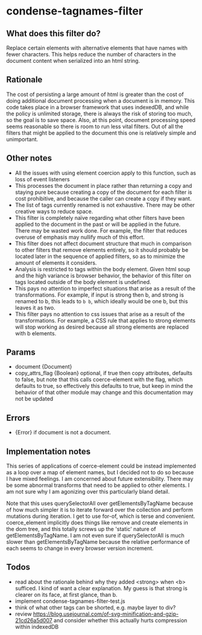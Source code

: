 # condense-tagnames-filter

## What does this filter do?
Replace certain elements with alternative elements that have names with fewer characters. This helps reduce the number of characters in the document content when serialized into an html string.

## Rationale
The cost of persisting a large amount of html is greater than the cost of doing additional document processing when a document is in memory. This code takes place in a browser framework that uses indexedDB, and while the policy is unlimited storage, there is always the risk of storing too much, so the goal is to save space. Also, at this point, document processing speed seems reasonable so there is room to run less vital filters. Out of all the filters that might be applied to the document this one is relatively simple and unimportant.

## Other notes
* All the issues with using element coercion apply to this function, such as loss of event listeners
* This processes the document in place rather than returning a copy and staying pure because creating a copy of the document for each filter is cost prohibitive, and because the caller can create a copy if they want.
* The list of tags currently renamed is not exhaustive. There may be other creative ways to reduce space.
* This filter is completely naïve regarding what other filters have been applied to the document in the past or will be applied in the future. There may be wasted work done. For example, the filter that reduces overuse of emphasis may nullify much of this effort.
* This filter does not affect document structure that much in comparison to other filters that remove elements entirely, so it should probably be located later in the sequence of applied filters, so as to minimize the amount of elements it considers.
* Analysis is restricted to tags within the body element. Given html soup and the high variance is browser behavior, the behavior of this filter on tags located outside of the body element is undefined.
* This pays no attention to imperfect situations that arise as a result of the transformations. For example, if input is strong then b, and strong is renamed to b, this leads to `b b`, which ideally would be one b, but this leaves it as two.
* This filter pays no attention to css issues that arise as a result of the transformations. For example, a CSS rule that applies to strong elements will stop working as desired because all strong elements are replaced with b elements.

## Params
* document {Document}
* copy_attrs_flag {Boolean} optional, if true then copy attributes, defaults to false, but note that this calls coerce-element with the flag, which defaults to true, so effectively this defaults to true, but keep in mind the behavior of that other module may change and this documentation may not be updated

## Errors
* {Error} if document is not a document.

## Implementation notes
This series of applications of coerce-element could be instead implemented as a loop over a map of element names, but I decided not to do so because I have mixed feelings. I am concerned about future extensibility. There may be some abnormal transforms that need to be applied to other elements. I am not sure why I am agonizing over this particularly bland detail.

Note that this uses querySelectorAll over getElementsByTagName because of how much simpler it is to iterate forward over the collection and perform mutations during iteration. I get to use for-of, which is terse and convenient. coerce_element implicitly does things like remove and create elements in the dom tree, and this totally screws up the 'static' nature of getElementsByTagName. I am not even sure if querySelectorAll is much slower than getElementsByTagName because the relative performance of each seems to change in every browser version increment.

## Todos
* read about the rationale behind why they added &lt;strong> when &lt;b> sufficed. I kind of want a clear explanation. My guess is that strong is clearer on its face, at first glance, than b.
* implement condense-tagnames-filter-test.js
* think of what other tags can be shorted, e.g. maybe layer to div?
* review https://blog.usejournal.com/of-svg-minification-and-gzip-21cd26a5d007 and consider whether this actually hurts compression within indexedDB
